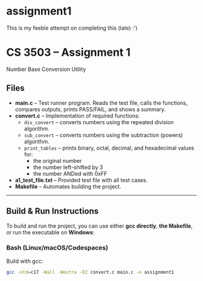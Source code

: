 # assignment1
This is my feeble attempt on completing this (late) :')

# CS 3503 – Assignment 1  
Number Base Conversion Utility

## Files
- **main.c** – Test runner program. Reads the test file, calls the functions, compares outputs, prints PASS/FAIL, and shows a summary.  
- **convert.c** – Implementation of required functions:
  - `div_convert` – converts numbers using the repeated division algorithm.
  - `sub_convert` – converts numbers using the subtraction (powers) algorithm.
  - `print_tables` – prints binary, octal, decimal, and hexadecimal values for:
    - the original number
    - the number left-shifted by 3
    - the number ANDed with 0xFF
- **a1_test_file.txt** – Provided test file with all test cases.
- **Makefile** – Automates building the project.

---

## Build & Run Instructions

To build and run the project, you can use either **gcc directly**, **the Makefile**, or run the executable on **Windows**:

### Bash (Linux/macOS/Codespaces)
Build with gcc:
```bash
gcc -std=c17 -Wall -Wextra -O2 convert.c main.c -o assignment1
